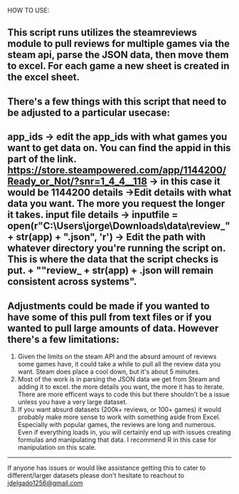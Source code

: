 HOW TO USE:

This script runs utilizes the steamreviews module to pull reviews for multiple games via the steam api, parse the JSON data, then move them to excel. For each game a new sheet is created in the excel sheet.
----------------------------------------------------------------------------------------------------------------------------------------------------------------------------------
There's a few things with this script that need to be adjusted to a particular usecase:
----------------------------------------------------------------------------------------------------------------------------------------------------------------------------------
app_ids -> edit the app_ids with what games you want to get data on. You can find the appid in this part of the link. https://store.steampowered.com/app/1144200/Ready_or_Not/?snr=1_4_4__118 -> in this case it would be 1144200
details ->Edit details with what data you want. The more you request the longer it takes.
input file details -> 
inputfile = open(r"C:\Users\jorge\Downloads\data\review_" + str(app) + ".json", 'r') -> Edit the path with whatever directory you're running the script on. This is where the data that the script checks is put. + ""review_ + str(app) + .json will remain consistent across systems".
----------------------------------------------------------------------------------------------------------------------------------------------------------------------------------
Adjustments could be made if you wanted to have some of this pull from text files or if you wanted to pull large amounts of data. However there's a few limitations:
----------------------------------------------------------------------------------------------------------------------------------------------------------------------------------
1. Given the limits on the steam API and the absurd amount of reviews some games have, it could take a while to pull all the review data you want. Steam does place a cool down, but it's about 5 minutes. 
2. Most of the work is in parsing the JSON data we get from Steam and adding it to excel. the more details you want, the more it has to iterate. There are more efficent ways to code this but there shouldn't be a issue
unless you have a very large dataset. 
3. If you want absurd datasets (200k+ reviews, or 100+ games) it would probably make more sense to work with something aside from Excel. Especially with popular games, the reviews are long and numerous. Even if everything loads in, you will certainly end up with issues creating formulas and manipulating that data. I recommend R in this case for manipulation on this scale. 
----------------------------------------------------------------------------------------------------------------------------------------------------------------------------------
 If anyone has issues or would like assistance getting this to cater to different/larger datasets please don't hesitate to reachout to jdelgado1256@gmail.com
 

